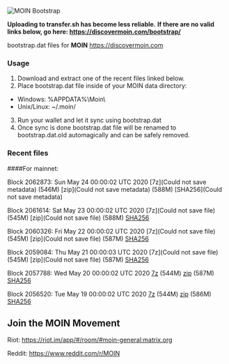![MOIN Bootstrap](https://i.imgur.com/KjM1jMp.jpg)

**Uploading to transfer.sh has become less reliable.**
**If there are no valid links below, go here: https://discovermoin.com/bootstrap/**

bootstrap.dat files for **MOIN** https://discovermoin.com

### Usage

1. Download and extract one of the recent files linked below.
2. Place bootstrap.dat file inside of your MOIN data directory:
 - Windows: %APPDATA%\Moin\
 - Unix/Linux: ~/.moin/
3. Run your wallet and let it sync using bootstrap.dat
4. Once sync is done bootstrap.dat file will be renamed to bootstrap.dat.old automagically and can be safely removed.


### Recent files

####For mainnet:

Block 2062873: Sun May 24 00:00:02 UTC 2020 [7z](Could not save metadata) (546M) [zip](Could not save metadata) (588M) [SHA256](Could not save metadata)

Block 2061614: Sat May 23 00:00:02 UTC 2020 [7z](Could not save file) (545M) [zip](Could not save file) (588M) [SHA256]()

Block 2060326: Fri May 22 00:00:02 UTC 2020 [7z](Could not save file) (545M) [zip](Could not save file) (587M) [SHA256](https://transfer.sh/107EqO/sha256.txt)

Block 2059084: Thu May 21 00:00:03 UTC 2020 [7z](Could not save file) (545M) [zip](Could not save file) (587M) [SHA256](https://transfer.sh/14wHfL/sha256.txt)

Block 2057788: Wed May 20 00:00:02 UTC 2020 [7z](https://transfer.sh/13VpUA/bootstrap.dat.20200520.7z) (544M) [zip](https://transfer.sh/pfNg5/bootstrap.dat.20200520.zip) (587M) [SHA256](https://transfer.sh/Pw2Cl/sha256.txt)

Block 2056520: Tue May 19 00:00:02 UTC 2020 [7z]() (544M) [zip]() (586M) [SHA256]()

## Join the MOIN Movement

Riot: https://riot.im/app/#/room/#moin-general:matrix.org

Reddit: https://www.reddit.com/r/MOIN

